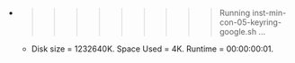* >>>>>>>>> Running inst-min-con-05-keyring-google.sh ...
  * Disk size = 1232640K. Space Used = 4K. Runtime = 00:00:00:01.
